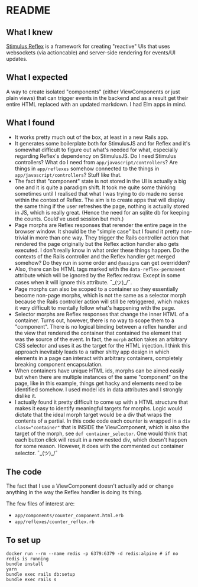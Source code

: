 # README

## What I knew

[Stimulus Reflex](https://docs.stimulusreflex.com/) is a framework for creating "reactive" UIs that uses websockets (via actioncable) and server-side rendering for events/UI updates.

## What I expected

A way to create isolated "components" (either ViewComponents or just plain views) that can trigger events in the backend and as a result get their entire HTML replaced with an updated markdown. I had Elm apps in mind.

## What I found

* It works pretty much out of the box, at least in a new Rails app.
* It generates some boilerplate both for StimulusJS and for Reflex and it's somewhat difficult to figure out what's needed for what, especially regarding Reflex's dependency on StimulusJS. Do I need Stimulus controllers? What do I need from `app/javascript/controllers`? Are things in `app/reflexes` somehow connected to the things in `app/javascript/controllers`? Stuff like that.
* The fact that "component" state is not stored in the UI is actually a big one and it is quite a paradigm shift. It took me quite some thinking sometimes until I realised that what I was trying to do made no sense within the context of Reflex. The aim is to create apps that will display the same thing if the user refreshes the page, nothing is actually stored in JS, which is really great. (Hence the need for an sqlite db for keeping the counts. Could've used session but meh.)
* Page morphs are Reflex responses that rerender the entire page in the browser window. It should be the "simple case" but I found it pretty non-trivial in more than one way. They trigger the Rails controller action that rendered the page originally but the Reflex action handler also gets executed. I don't really know in what order these things happen. Do the contexts of the Rails controller and the Reflex handler get merged somehow? Do they run in some order and `@assigns` can get overridden?
* Also, there can be HTML tags marked with the `data-reflex-permanent` attribute which will be ignored by the Reflex redraw. Except in some cases when it will ignore this attribute. ¯\_(ツ)_/¯.
* Page morphs can also be scoped to a container so they essentially become non-page morphs, which is not the same as a selector morph because the Rails controller action will still be retriggered, which makes it very difficult to mentally follow what's happening with the page.
* Selector morphs are Reflex responses that change the inner HTML of a container. Turns out, however, there is no way to scope them to a "component". There is no logical binding between a reflex handler and the view that rendered the container that contained the element that was the source of the event. In fact, the `morph` action takes an arbitrary CSS selector and uses it as the target for the HTML injection. I think this approach inevitably leads to a rather shitty app design in which elements in a page can interact with arbitrary containers, completely breaking component encapsulation.
* When containers have unique HTML ids, morphs can be aimed easily but when there are multiple instances of the same "component" on the page, like in this example, things get hacky and elements need to be identified somehow. I used model ids in data attributes and I strongly dislike it.
* I actually found it pretty difficult to come up with a HTML structure that makes it easy to identify meaningful targets for morphs. Logic would dictate that the ideal morph target would be a div that wraps the contents of a partial. In this code code each counter is wrapped in a `div class="container"` that is INSIDE the ViewComponent, which is also the target of the morph, see `def container_selector`. One would think that each button click will result in a new nested div, which doesn't happen for some reason. However, it does with the commented out container selector. ¯\_(ツ)_/¯

## The code

The fact that I use a ViewComponent doesn't actually add or change anything in the way the Reflex handler is doing its thing.

The few files of interest are:

* `app/components/counter_component.html.erb`
* `app/reflexes/counter_reflex.rb`

## To set up

```
docker run --rm --name redis -p 6379:6379 -d redis:alpine # if no redis is running
bundle install
yarn
bundle exec rails db:setup
bundle exec rails s
```
